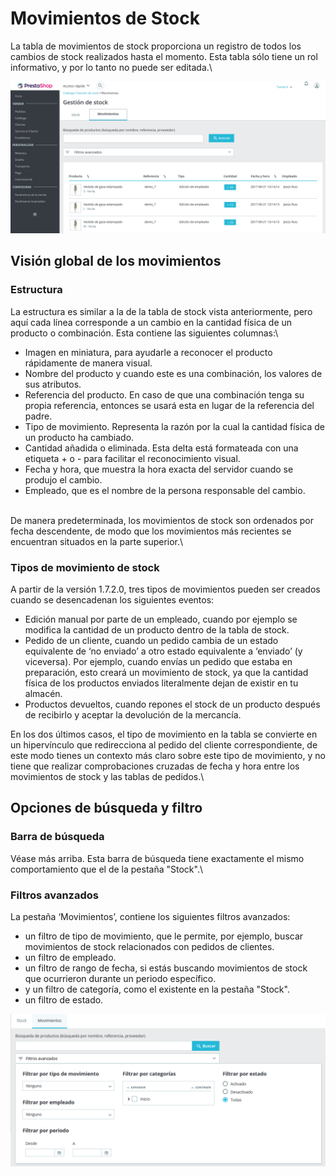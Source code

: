 # Movimientos de Stock

La tabla de movimientos de stock proporciona un registro de todos los cambios de stock realizados hasta el momento. Esta tabla sólo tiene un rol informativo, y por lo tanto no puede ser editada.\


![](../../../../.gitbook/assets/54888029.png)

## Visión global de los movimientos <a href="movimientosdestock-visionglobaldelosmovimientos" id="movimientosdestock-visionglobaldelosmovimientos"></a>

### Estructura <a href="movimientosdestock-estructura" id="movimientosdestock-estructura"></a>

La estructura es similar a la de la tabla de stock vista anteriormente, pero aquí cada línea corresponde a un cambio en la cantidad física de un producto o combinación. Esta contiene las siguientes columnas:\


* Imagen en miniatura, para ayudarle a reconocer el producto rápidamente de manera visual.
* Nombre del producto y cuando este es una combinación, los valores de sus atributos.
* Referencia del producto. En caso de que una combinación tenga su propia referencia, entonces se usará esta en lugar de la referencia del padre.
* Tipo de movimiento. Representa la razón por la cual la cantidad física de un producto ha cambiado.
* Cantidad añadida o eliminada. Esta delta está formateada con una etiqueta + o - para facilitar el reconocimiento visual.
* Fecha y hora, que muestra la hora exacta del servidor cuando se produjo el cambio.
* Empleado, que es el nombre de la persona responsable del cambio.

\
De manera predeterminada, los movimientos de stock son ordenados por fecha descendente, de modo que los movimientos más recientes se encuentran situados en la parte superior.\


### Tipos de movimiento de stock <a href="movimientosdestock-tiposdemovimientodestock" id="movimientosdestock-tiposdemovimientodestock"></a>

A partir de la versión 1.7.2.0, tres tipos de movimientos pueden ser creados cuando se desencadenan los siguientes eventos:

* Edición manual por parte de un empleado, cuando por ejemplo se modifica la cantidad de un producto dentro de la tabla de stock.
* Pedido de un cliente, cuando un pedido cambia de un estado equivalente de ‘no enviado’ a otro estado equivalente a ‘enviado’ (y viceversa). Por ejemplo, cuando envías un pedido que estaba en preparación, esto creará un movimiento de stock, ya que la cantidad física de los productos enviados literalmente dejan de existir en tu almacén.
* Productos devueltos, cuando repones el stock de un producto después de recibirlo y aceptar la devolución de la mercancía.

En los dos últimos casos, el tipo de movimiento en la tabla se convierte en un hipervínculo que redirecciona al pedido del cliente correspondiente, de este modo tienes un contexto más claro sobre este tipo de movimiento, y no tiene que realizar comprobaciones cruzadas de fecha y hora entre los movimientos de stock y las tablas de pedidos.\


## Opciones de búsqueda y filtro <a href="movimientosdestock-opcionesdebusquedayfiltro" id="movimientosdestock-opcionesdebusquedayfiltro"></a>

### Barra de búsqueda  <a href="movimientosdestock-barradebusqueda" id="movimientosdestock-barradebusqueda"></a>

Véase más arriba. Esta barra de búsqueda tiene exactamente el mismo comportamiento que el de la pestaña "Stock".\


### Filtros avanzados <a href="movimientosdestock-filtrosavanzados" id="movimientosdestock-filtrosavanzados"></a>

La pestaña ‘Movimientos’, contiene los siguientes filtros avanzados:

* un filtro de tipo de movimiento, que le permite, por ejemplo, buscar movimientos de stock relacionados con pedidos de clientes.
* un filtro de empleado.
* un filtro de rango de fecha, si estás buscando movimientos de stock que ocurrieron durante un periodo específico.
* y un filtro de categoría, como el existente en la pestaña "Stock".
* un filtro de estado.

![](../../../../.gitbook/assets/57606147.png)

